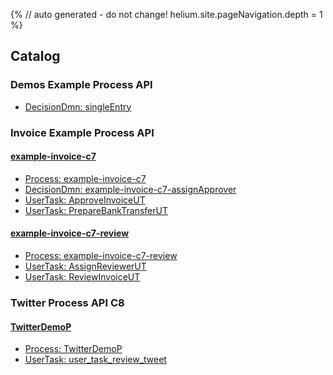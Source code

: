 {%
// auto generated - do not change!
helium.site.pageNavigation.depth = 1
%}
## Catalog
### Demos Example Process API
- [DecisionDmn: singleEntry](https://webstor.ch/demos-example/OpenApi.html#tag/DecisionDmn:-singleEntry)

### Invoice Example Process API

#### [example-invoice-c7](https://webstor.ch/invoice-example/OpenApi.html#tag/example-invoice-c7)
- [Process: example-invoice-c7](https://webstor.ch/invoice-example/OpenApi.html#tag/example-invoice-c7/operation/Process:%20example-invoice-c7)
- [DecisionDmn: example-invoice-c7-assignApprover](https://webstor.ch/invoice-example/OpenApi.html#tag/example-invoice-c7/operation/DecisionDmn:%20example-invoice-c7-assignApprover)
- [UserTask: ApproveInvoiceUT](https://webstor.ch/invoice-example/OpenApi.html#tag/example-invoice-c7/operation/UserTask:%20ApproveInvoiceUT)
- [UserTask: PrepareBankTransferUT](https://webstor.ch/invoice-example/OpenApi.html#tag/example-invoice-c7/operation/UserTask:%20PrepareBankTransferUT)

#### [example-invoice-c7-review](https://webstor.ch/invoice-example/OpenApi.html#tag/example-invoice-c7-review)
- [Process: example-invoice-c7-review](https://webstor.ch/invoice-example/OpenApi.html#tag/example-invoice-c7-review/operation/Process:%20example-invoice-c7-review)
- [UserTask: AssignReviewerUT](https://webstor.ch/invoice-example/OpenApi.html#tag/example-invoice-c7-review/operation/UserTask:%20AssignReviewerUT)
- [UserTask: ReviewInvoiceUT](https://webstor.ch/invoice-example/OpenApi.html#tag/example-invoice-c7-review/operation/UserTask:%20ReviewInvoiceUT)

### Twitter Process API C8

#### [TwitterDemoP](https://webstor.ch/twitter-example-c8/OpenApi.html#tag/TwitterDemoP)
- [Process: TwitterDemoP](https://webstor.ch/twitter-example-c8/OpenApi.html#tag/TwitterDemoP/operation/Process:%20TwitterDemoP)
- [UserTask: user_task_review_tweet](https://webstor.ch/twitter-example-c8/OpenApi.html#tag/TwitterDemoP/operation/UserTask:%20user_task_review_tweet)
